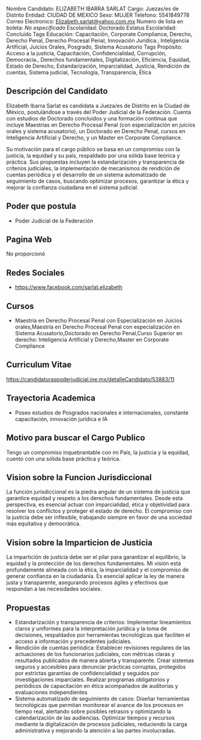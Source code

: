 Nombre Candidato: ELIZABETH IBARRA SARLAT
Cargo: Juezas/es de Distrito
Entidad: CIUDAD DE MEXICO
Sexo: MUJER
Telefono: 5541849778
Correo Electronico: Elizabeth.sarlat@yahoo.com.mx
Numero de lista en boleta: *No especificado*
Escolaridad: Doctorado
Estatus Escolaridad: Concluido
Tags Educación: Capacitación, Corporate Compliance, Derecho, Derecho Penal, Derecho Procesal Penal, Innovación Jurídica., Inteligencia Artificial, Juicios Orales, Posgrado, Sistema Acusatorio
Tags Propósito: Acceso a la justicia, Capacitación, Confidencialidad, Corrupción, Democracia., Derechos fundamentales, Digitalización, Eficiencia, Equidad, Estado de Derecho, Estandarización, Imparcialidad, Justicia, Rendición de cuentas, Sistema judicial, Tecnología, Transparencia, Ética


## Descripción del Candidato 

Elizabeth Ibarra Sarlat es candidata a Jueza/es de Distrito en la Ciudad de México, postulándose a través del Poder Judicial de la Federación. Cuenta con estudios de Doctorado concluidos y una formación continua que incluye Maestrías en Derecho Procesal Penal (con especialización en juicios orales y sistema acusatorio), un Doctorado en Derecho Penal, cursos en Inteligencia Artificial y Derecho, y un Master en Corporate Compliance. 

Su motivación para el cargo público se basa en un compromiso con la justicia, la equidad y su país, respaldado por una sólida base teórica y práctica. Sus propuestas incluyen la estandarización y transparencia de criterios judiciales, la implementación de mecanismos de rendición de cuentas periódica y el desarrollo de un sistema automatizado de seguimiento de casos, buscando optimizar procesos, garantizar la ética y mejorar la confianza ciudadana en el sistema judicial.


## Poder que postula

- Poder Judicial de la Federación


## Pagina Web

No proporcionó


## Redes Sociales

- https://www.facebook.com/sarlat.elizabeth


## Cursos

- Maestría en Derecho Procesal Penal con Especialización en Juicios orales,Maestría en Derecho Procesal Penal con especialización en Sistema Acusatorio,Doctorado en Derecho Penal,Curso Superior en derecho: Inteligencia Artificial y Derecho,Master en Corporate Compliance


## Curriculum Vitae

https://candidaturaspoderjudicial.ine.mx/detalleCandidato/53883/11


## Trayectoria Academica

- Poseo estudios de Posgrados nacionales e internacionales, constante capacitación, innovación jurídica e IA


## Motivo para buscar el Cargo Publico

Tengo un compromiso inquebrantable con mi País, la justicia y la equidad, cuento con una sólida base práctica y teórica.


## Vision sobre la Funcion Jurisdiccional

La función jurisdiccional es la piedra angular de un sistema de justicia que garantice equidad y respeto a los derechos fundamentales. Desde esta perspectiva, es esencial actuar con imparcialidad, ética y objetividad para resolver los conflictos y proteger el estado de derecho. El compromiso con la justicia debe ser inflexible, trabajando siempre en favor de una sociedad más equitativa y democrática.


## Vision sobre la Imparticion de Justicia

La impartición de justicia debe ser el pilar para garantizar el equilibrio, la equidad y la protección de los derechos fundamentales. Mi visión está profundamente alineada con la ética, la imparcialidad y el compromiso de generar confianza en la ciudadanía. Es esencial aplicar la ley de manera justa y transparente, asegurando procesos ágiles y efectivos que respondan a las necesidades sociales.


## Propuestas

- Estandarización y transparencia de criterios: Implementar lineamientos claros y uniformes para la interpretación jurídica y la toma de decisiones, respaldados por herramientas tecnológicas que faciliten el acceso a información y precedentes judiciales.
- Rendición de cuentas periódica: Establecer revisiones regulares de las actuaciones de los funcionarios judiciales, con métricas claras y resultados publicados de manera abierta y transparente. Crear sistemas seguros y accesibles para denunciar prácticas corruptas, protegidos por estrictas garantías de confidencialidad y seguidos por investigaciones imparciales. Realizar programas obligatorios y periódicos de capacitación en ética acompañados de auditorías y evaluaciones independientes
- Sistema automatizado de seguimiento de casos: Diseñar herramientas tecnológicas que permitan monitorear el avance de los procesos en tiempo real, alertando sobre posibles retrasos y optimizando la calendarización de las audiencias. Optimizar tiempos y recursos mediante la digitalización de procesos judiciales, reduciendo la carga administrativa y mejorando la atención a las partes involucradas.


